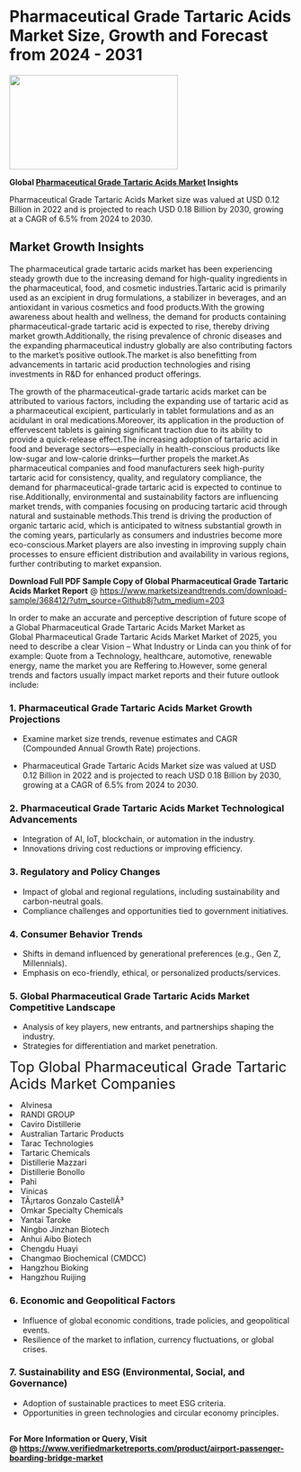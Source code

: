 <H1>Pharmaceutical Grade Tartaric Acids Market Size, Growth and Forecast from 2024 - 2031</H1><img class="aligncenter size-medium wp-image-584254" src="https://thirdeyenews.in/wp-content/uploads/2024/09/Global-Market-Research-300x168.jpeg" alt="" width="300" height="168" /><p><strong>Global&nbsp;<a href="https://www.marketsizeandtrends.com/download-sample/368412/?utm_source=Github8j?utm_medium=203">Pharmaceutical Grade Tartaric Acids Market</a> Insights</strong></p><p>Pharmaceutical Grade Tartaric Acids Market size was valued at USD 0.12 Billion in 2022 and is projected to reach USD 0.18 Billion by 2030, growing at a CAGR of 6.5% from 2024 to 2030.</p><p><h2>Market Growth Insights</h2> <p>The pharmaceutical grade tartaric acids market has been experiencing steady growth due to the increasing demand for high-quality ingredients in the pharmaceutical, food, and cosmetic industries.Tartaric acid is primarily used as an excipient in drug formulations, a stabilizer in beverages, and an antioxidant in various cosmetics and food products.With the growing awareness about health and wellness, the demand for products containing pharmaceutical-grade tartaric acid is expected to rise, thereby driving market growth.Additionally, the rising prevalence of chronic diseases and the expanding pharmaceutical industry globally are also contributing factors to the market’s positive outlook.The market is also benefitting from advancements in tartaric acid production technologies and rising investments in R&D for enhanced product offerings.</p> <p>The growth of the pharmaceutical-grade tartaric acids market can be attributed to various factors, including the expanding use of tartaric acid as a pharmaceutical excipient, particularly in tablet formulations and as an acidulant in oral medications.Moreover, its application in the production of effervescent tablets is gaining significant traction due to its ability to provide a quick-release effect.The increasing adoption of tartaric acid in food and beverage sectors—especially in health-conscious products like low-sugar and low-calorie drinks—further propels the market.As pharmaceutical companies and food manufacturers seek high-purity tartaric acid for consistency, quality, and regulatory compliance, the demand for pharmaceutical-grade tartaric acid is expected to continue to rise.Additionally, environmental and sustainability factors are influencing market trends, with companies focusing on producing tartaric acid through natural and sustainable methods.This trend is driving the production of organic tartaric acid, which is anticipated to witness substantial growth in the coming years, particularly as consumers and industries become more eco-conscious.Market players are also investing in improving supply chain processes to ensure efficient distribution and availability in various regions, further contributing to market expansion.<p><span class=""><strong>Download Full PDF Sample Copy of Global Pharmaceutical Grade Tartaric Acids Market Report</strong> @ <a href="https://www.marketsizeandtrends.com/download-sample/368412/?utm_source=Github8j?utm_medium=203" target="_blank">https://www.marketsizeandtrends.com/download-sample/368412/?utm_source=Github8j?utm_medium=203</a></span></p><p>In order to make an accurate and perceptive description of future scope of a Global&nbsp;Pharmaceutical Grade Tartaric Acids Market Market as Global&nbsp;Pharmaceutical Grade Tartaric Acids Market Market of 2025, you need to describe a clear Vision &ndash; What Industry or Linda can you think of for example: Quote from a Technology, healthcare, automotive, renewable energy, name the market you are Reffering to.However, some general trends and factors usually impact market reports and their future outlook include:</p><h3>1.&nbsp;<strong>Pharmaceutical Grade Tartaric Acids Market Growth Projections</strong></h3><ul><li>Examine market size trends, revenue estimates and CAGR (Compounded Annual Growth Rate) projections.</li><li><p>Pharmaceutical Grade Tartaric Acids Market size was valued at USD 0.12 Billion in 2022 and is projected to reach USD 0.18 Billion by 2030, growing at a CAGR of 6.5% from 2024 to 2030.</p></li></ul><h3>2.&nbsp;<strong>Pharmaceutical Grade Tartaric Acids Market Technological Advancements</strong></h3><ul><li>Integration of AI, IoT, blockchain, or automation in the industry.</li><li>Innovations driving cost reductions or improving efficiency.</li></ul><h3>3.&nbsp;<strong>Regulatory and Policy Changes</strong></h3><ul><li>Impact of global and regional regulations, including sustainability and carbon-neutral goals.</li><li>Compliance challenges and opportunities tied to government initiatives.</li></ul><h3>4.&nbsp;<strong>Consumer Behavior Trends</strong></h3><ul><li>Shifts in demand influenced by generational preferences (e.g., Gen Z, Millennials).</li><li>Emphasis on eco-friendly, ethical, or personalized products/services.</li></ul><h3>5.&nbsp;<strong>Global Pharmaceutical Grade Tartaric Acids Market Competitive Landscape</strong></h3><ul><li>Analysis of key players, new entrants, and partnerships shaping the industry.</li><li>Strategies for differentiation and market penetration.</li></ul><p data-pm-slice="1 1 []"><span style="color: inherit; font-family: inherit; font-size: 25px;">Top Global Pharmaceutical Grade Tartaric Acids Market Companies</span></p><div class="" data-test-id=""><p><li>Alvinesa</li><li> RANDI GROUP</li><li> Caviro Distillerie</li><li> Australian Tartaric Products</li><li> Tarac Technologies</li><li> Tartaric Chemicals</li><li> Distillerie Mazzari</li><li> Distillerie Bonollo</li><li> Pahi</li><li> Vinicas</li><li> TÃ¡rtaros Gonzalo CastellÃ³</li><li> Omkar Specialty Chemicals</li><li> Yantai Taroke</li><li> Ningbo Jinzhan Biotech</li><li> Anhui Aibo Biotech</li><li> Chengdu Huayi</li><li> Changmao Biochemical (CMDCC)</li><li> Hangzhou Bioking</li><li> Hangzhou Ruijing</li></p></div><h3>6.&nbsp;<strong>Economic and Geopolitical Factors</strong></h3><ul><li>Influence of global economic conditions, trade policies, and geopolitical events.</li><li>Resilience of the market to inflation, currency fluctuations, or global crises.</li></ul><h3>7.&nbsp;<strong>Sustainability and ESG (Environmental, Social, and Governance)</strong></h3><ul><li>Adoption of sustainable practices to meet ESG criteria.</li><li>Opportunities in green technologies and circular economy principles.</li></ul><h2><strong style="font-size: 14px;">For More Information or Query, Visit @&nbsp;</strong><a style="background-color: #ffffff; font-size: 14px;" href="https://www.marketsizeandtrends.com/report/pharmaceutical-grade-tartaric-acids-market/" target="_blank">https://www.verifiedmarketreports.com/product/airport-passenger-boarding-bridge-market</a></h2>